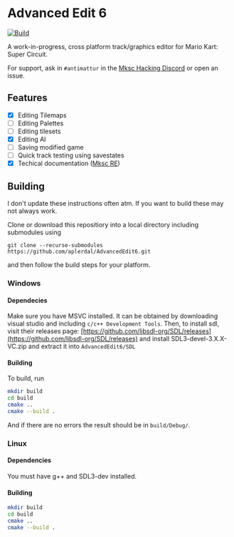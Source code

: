 # Advanced Edit 6
[![Build](https://github.com/aplerdal/AdvancedEdit6/actions/workflows/build-win.yml/badge.svg)](https://github.com/aplerdal/AdvancedEdit6/actions/workflows/build-win.yml)

A work-in-progress, cross platform track/graphics editor for Mario Kart: Super Circuit.

For support, ask in `#antimattur` in the [Mksc Hacking Discord](https://discord.gg/C6dNp2EvGy) or open an issue.

## Features
- [x] Editing Tilemaps
- [ ] Editing Palettes
- [ ] Editing tilesets
- [x] Editing AI
- [ ] Saving modified game
- [ ] Quick track testing using savestates
- [x] Techical documentation ([Mksc RE](https://github.com/aplerdal/MkscRE))
## Building
I don't update these instructions often atm. If you want to build these may not always work.

Clone or download this repositiory into a local directory including submodules using 
```
git clone --recurse-submodules https://github.com/aplerdal/AdvancedEdit6.git
```
and then follow the build steps for your platform.
### Windows
#### Dependecies
Make sure you have MSVC installed. It can be obtained by downloading visual studio and including `c/c++ Development Tools`.
Then, to install sdl, visit their releases page: [https://github.com/libsdl-org/SDL/releases](https://github.com/libsdl-org/SDL/releases) and install SDL3-devel-3.X.X-VC.zip and extract it into `AdvancedEdit6/SDL`
#### Building
To build, run
```sh
mkdir build
cd build
cmake ..
cmake --build .
```
And if there are no errors the result should be in `build/Debug/`.
### Linux
#### Dependencies
You must have g++ and SDL3-dev installed.
#### Building
```sh
mkdir build
cd build
cmake ..
cmake --build .
```
